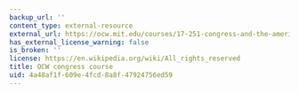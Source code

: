 ```yaml
---
backup_url: ''
content_type: external-resource
external_url: https://ocw.mit.edu/courses/17-251-congress-and-the-american-political-system-i-fall-2016/
has_external_license_warning: false
is_broken: ''
license: https://en.wikipedia.org/wiki/All_rights_reserved
title: OCW congress course
uid: 4a48af1f-609e-4fcd-8a8f-47924756ed59
---
```

